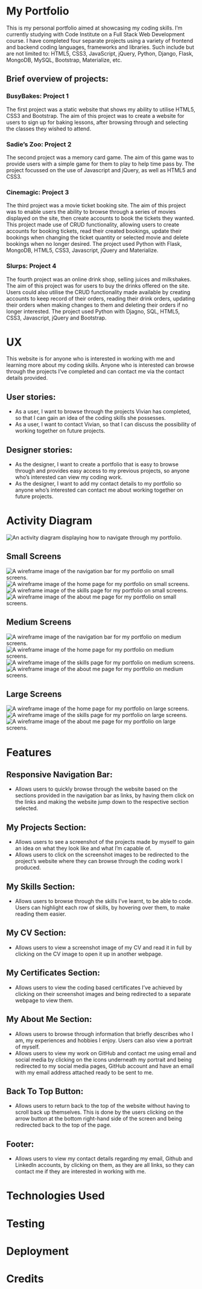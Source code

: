 # My Portfolio
This is my personal portfolio aimed at showcasing my coding skills. I’m currently studying with Code Institute on a Full Stack Web Development course. I have completed four separate projects using a variety of frontend and backend coding languages, frameworks and libraries. Such include but are not limited to: HTML5, CSS3, JavaScript, jQuery, Python, Django, Flask, MongoDB, MySQL, Bootstrap, Materialize, etc.
## Brief overview of projects:
### BusyBakes: Project 1
The first project was a static website that shows my ability to utilise HTML5, CSS3 and Bootstrap. The aim of this project was to create a website for users to sign up for baking lessons, after browsing through and selecting the classes they wished to attend.
### Sadie’s Zoo: Project 2
The second project was a memory card game. The aim of this game was to provide users with a simple game for them to play to help time pass by. The project focussed on the use of Javascript and jQuery, as well as HTML5 and CSS3.
### Cinemagic: Project 3
The third project was a movie ticket booking site. The aim of this project was to enable users the ability to browse through a series of movies displayed on the site, then create accounts to book the tickets they wanted. This project made use of CRUD functionality, allowing users to create accounts for booking tickets, read their created bookings, update their bookings when changing the ticket quantity or selected movie and delete bookings when no longer desired. The project used Python with Flask, MongoDB, HTML5, CSS3, Javascript, jQuery and Materialize.
### Slurps: Project 4
The fourth project was an online drink shop, selling juices and milkshakes. The aim of this project was for users to buy the drinks offered on the site. Users could also utilise the CRUD functionality made available by creating accounts to keep record of their orders, reading their drink orders, updating their orders when making changes to them and deleting their orders if no longer interested. The project used Python with Djagno, SQL, HTML5, CSS3, Javascript, jQuery and Bootstrap.
# UX
This website is for anyone who is interested in working with me and learning more about my coding skills. Anyone who is interested can browse through the projects I’ve completed and can contact me via the contact details provided.
## User stories:
- As a user, I want to browse through the projects Vivian has completed, so that I can gain an idea of the coding skills she possesses.
- As a user, I want to contact Vivian, so that I can discuss the possibility of working together on future projects.
## Designer stories:
- As the designer, I want to create a portfolio that is easy to browse through and provides easy access to my previous projects, so anyone who’s interested can view my coding work.
- As the designer, I want to add my contact details to my portfolio so anyone who’s interested can contact me about working together on future projects.
# Activity Diagram
![An activity diagram displaying how to navigate through my portfolio.](/media/activityDiagram/activityDiagram.jpg)
## Small Screens
![A wireframe image of the navigation bar for my portfolio on small screens.](/media/wireframes/1.navbar-mobile.PNG)
![A wireframe image of the home page for my portfolio on small screens.](/media/wireframes/3.home-mobile.PNG)
![A wireframe image of the skills page for my portfolio on small screens.](/media/wireframes/6.skills-mobile.PNG)
![A wireframe image of the about me page for my portfolio on small screens.](/media/wireframes/9.about-mobile.PNG)
## Medium Screens
![A wireframe image of the navigation bar for my portfolio on medium screens.](/media/wireframes/2.navbar-tablet.PNG)
![A wireframe image of the home page for my portfolio on medium screens.](/media/wireframes/4.home-tablet.PNG)
![A wireframe image of the skills page for my portfolio on medium screens.](/media/wireframes/7.skills-tablet.PNG)
![A wireframe image of the about me page for my portfolio on medium screens.](/media/wireframes/10.about-tablet.PNG)
## Large Screens
![A wireframe image of the home page for my portfolio on large screens.](/media/wireframes/5.home-desktop.PNG)
![A wireframe image of the skills page for my portfolio on large screens.](/media/wireframes/8.skills-desktop.PNG)
![A wireframe image of the about me page for my portfolio on large screens.](/media/wireframes/11.about-desktop.PNG)
# Features
## Responsive Navigation Bar:
- Allows users to quickly browse through the website based on the sections provided in the navigation bar as links, by having them click on the links and making the website jump down to the respective section selected.
## My Projects Section:
- Allows users to see a screenshot of the projects made by myself to gain an idea on what they look like and what I’m capable of.
- Allows users to click on the screenshot  images to be redirected to the project’s website where they can browse through the coding work I produced.
## My Skills Section:
- Allows users to browse through the skills I’ve learnt, to be able to code. Users can highlight each row of skills, by hovering over them, to make reading them easier.
## My CV Section:
- Allows users to view a screenshot image of my CV and read it in full by clicking on the CV image to open it up in another webpage.
## My Certificates Section:
- Allows users to view the coding based certificates I’ve achieved by clicking on their screenshot images and being redirected to a separate webpage to view them.
## My About Me Section:
- Allows users to browse through information that briefly describes who I am, my experiences and hobbies I enjoy. Users can also view a portrait of myself.
- Allows users to view my work on GitHub and contact me using email and social media by clicking on the icons underneath my portrait and being redirected to my social media pages, GitHub account and have an email with my email address attached ready to be sent to me.
## Back To Top Button:
- Allows users to return back to the top of the website without having to scroll back up themselves. This is done by the users clicking on the arrow button at the bottom right-hand side of the screen and being redirected back to the top of the page.
## Footer:
- Allows users to view my contact details regarding my email, Github and LinkedIn accounts, by clicking on them, as they are all links, so they can contact me if they are interested in working with me.
# Technologies Used








# Testing
# Deployment
# Credits